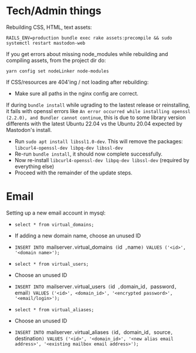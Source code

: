 # Tech/Admin things

Rebuilding CSS, HTML, text assets:

`RAILS_ENV=production bundle exec rake assets:precompile && sudo systemctl restart mastodon-web`


If you get errors about missing node_modules while rebuilding and compiling assets, from the project dir do:

`yarn config set nodeLinker node-modules`


If CSS/resources are 404'ing / not loading after rebuilding:

- Make sure all paths in the nginx config are correct.


If during `bundle install` while ugrading to the lastest release or reinstalling, it fails with openssl errors like `An error occurred while installing openssl (2.2.0), and Bundler cannot continue`, this is due to some library version differents with the latest Ubuntu 22.04 vs the Ubuntu 20.04 expected by Mastodon's install.

- Run `sudo apt install libssl1.0-dev`. This will remove the packages: `libcurl4-openssl-dev libpq-dev libssl-dev`
- Re-run `bundle install`, it should now complete successfully.
- Now re-install `libcurl4-openssl-dev libpq-dev libssl-dev` (required by everything else)
- Proceed with the remainder of the update steps.


# Email

Setting up a new email account in mysql:

- `select * from virtual_domains;`
- If adding a new domain name, choose an unused ID
- `INSERT INTO `mailserver`.`virtual_domains` (`id` ,`name`) VALUES ('<id>', '<domain name>');`

- `select * from virtual_users;`
- Choose an unused ID
- `INSERT INTO `mailserver`.`virtual_users` (`id` ,`domain_id`, `password`, `email`) VALUES ('<id>', <domain_id>', '<encrypted password>', '<email/login>');`

- `select * from virtual_aliases;`
- Choose an unused ID
- `INSERT INTO `mailserver`.`virtual_aliases` (`id`, `domain_id`, `source`, `destination`) VALUES ('<id>', '<domain_id>', '<new alias email address>', '<existing mailbox email address>');`

